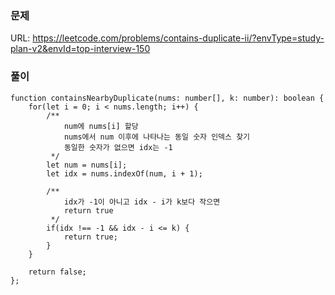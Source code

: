 ### 문제
URL: https://leetcode.com/problems/contains-duplicate-ii/?envType=study-plan-v2&envId=top-interview-150

### 풀이
```
function containsNearbyDuplicate(nums: number[], k: number): boolean {
    for(let i = 0; i < nums.length; i++) {
        /**
            num에 nums[i] 할당
            nums에서 num 이후에 나타나는 동일 숫자 인덱스 찾기
            동일한 숫자가 없으면 idx는 -1
         */
        let num = nums[i];
        let idx = nums.indexOf(num, i + 1);
        
        /**
            idx가 -1이 아니고 idx - i가 k보다 작으면
            return true
         */
        if(idx !== -1 && idx - i <= k) {
            return true;
        }
    }
    
    return false;
};
```
